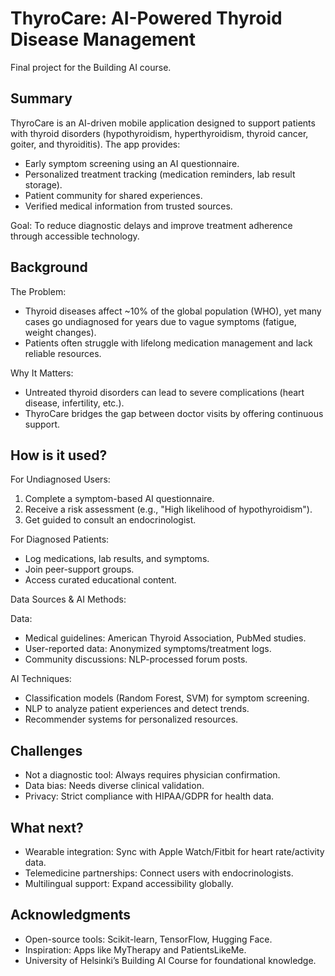 # ThyroCare: AI-Powered Thyroid Disease Management

Final project for the Building AI course.

## Summary

ThyroCare is an AI-driven mobile application designed to support patients with thyroid disorders (hypothyroidism, hyperthyroidism, thyroid cancer, goiter, and thyroiditis). The app provides:

* Early symptom screening using an AI questionnaire.
* Personalized treatment tracking (medication reminders, lab result storage).
* Patient community for shared experiences.
* Verified medical information from trusted sources.

Goal: To reduce diagnostic delays and improve treatment adherence through accessible technology.

## Background

The Problem:

* Thyroid diseases affect ~10% of the global population (WHO), yet many cases go undiagnosed for years due to vague symptoms (fatigue, weight changes).
* Patients often struggle with lifelong medication management and lack reliable resources.

Why It Matters:

* Untreated thyroid disorders can lead to severe complications (heart disease, infertility, etc.).
* ThyroCare bridges the gap between doctor visits by offering continuous support.

## How is it used?

For Undiagnosed Users:

1. Complete a symptom-based AI questionnaire.
2. Receive a risk assessment (e.g., "High likelihood of hypothyroidism").
3. Get guided to consult an endocrinologist.

For Diagnosed Patients:

* Log medications, lab results, and symptoms.
* Join peer-support groups.
* Access curated educational content.

Data Sources & AI Methods:

Data: 

* Medical guidelines: American Thyroid Association, PubMed studies.
* User-reported data: Anonymized symptoms/treatment logs.
* Community discussions: NLP-processed forum posts.

AI Techniques:

* Classification models (Random Forest, SVM) for symptom screening.
* NLP to analyze patient experiences and detect trends.
* Recommender systems for personalized resources.

## Challenges

* Not a diagnostic tool: Always requires physician confirmation.
* Data bias: Needs diverse clinical validation.
* Privacy: Strict compliance with HIPAA/GDPR for health data.

## What next?

* Wearable integration: Sync with Apple Watch/Fitbit for heart rate/activity data.
* Telemedicine partnerships: Connect users with endocrinologists.
* Multilingual support: Expand accessibility globally.

## Acknowledgments

* Open-source tools: Scikit-learn, TensorFlow, Hugging Face. 
* Inspiration: Apps like MyTherapy and PatientsLikeMe.
* University of Helsinki’s Building AI Course for foundational knowledge.

